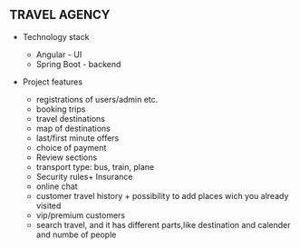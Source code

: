 ## TRAVEL AGENCY
- Technology stack
  - Angular - UI
  - Spring Boot - backend

- Project features
  - registrations of users/admin etc.
  - booking trips
  - travel destinations
  - map of destinations
  - last/first minute offers
  - choice of payment
  - Review sections
  - transport type: bus, train, plane
  - Security rules+ Insurance
  - online chat
  - customer travel history + possibility to add places wich you already visited
  - vip/premium customers
  - search travel, and it has different parts,like destination and calender and numbe of people
